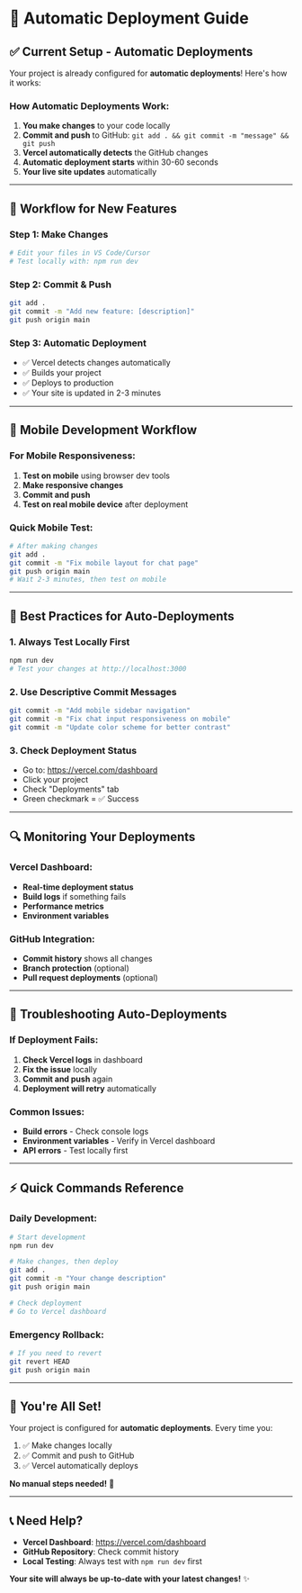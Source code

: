 # 🚀 Automatic Deployment Guide

## ✅ **Current Setup - Automatic Deployments**

Your project is already configured for **automatic deployments**! Here's how it works:

### **How Automatic Deployments Work:**

1. **You make changes** to your code locally
2. **Commit and push** to GitHub: `git add . && git commit -m "message" && git push`
3. **Vercel automatically detects** the GitHub changes
4. **Automatic deployment starts** within 30-60 seconds
5. **Your live site updates** automatically

---

## 🔧 **Workflow for New Features**

### **Step 1: Make Changes**
```bash
# Edit your files in VS Code/Cursor
# Test locally with: npm run dev
```

### **Step 2: Commit & Push**
```bash
git add .
git commit -m "Add new feature: [description]"
git push origin main
```

### **Step 3: Automatic Deployment**
- ✅ Vercel detects changes automatically
- ✅ Builds your project
- ✅ Deploys to production
- ✅ Your site is updated in 2-3 minutes

---

## 📱 **Mobile Development Workflow**

### **For Mobile Responsiveness:**
1. **Test on mobile** using browser dev tools
2. **Make responsive changes**
3. **Commit and push**
4. **Test on real mobile device** after deployment

### **Quick Mobile Test:**
```bash
# After making changes
git add .
git commit -m "Fix mobile layout for chat page"
git push origin main
# Wait 2-3 minutes, then test on mobile
```

---

## 🎯 **Best Practices for Auto-Deployments**

### **1. Always Test Locally First**
```bash
npm run dev
# Test your changes at http://localhost:3000
```

### **2. Use Descriptive Commit Messages**
```bash
git commit -m "Add mobile sidebar navigation"
git commit -m "Fix chat input responsiveness on mobile"
git commit -m "Update color scheme for better contrast"
```

### **3. Check Deployment Status**
- Go to: https://vercel.com/dashboard
- Click your project
- Check "Deployments" tab
- Green checkmark = ✅ Success

---

## 🔍 **Monitoring Your Deployments**

### **Vercel Dashboard:**
- **Real-time deployment status**
- **Build logs** if something fails
- **Performance metrics**
- **Environment variables**

### **GitHub Integration:**
- **Commit history** shows all changes
- **Branch protection** (optional)
- **Pull request deployments** (optional)

---

## 🚨 **Troubleshooting Auto-Deployments**

### **If Deployment Fails:**
1. **Check Vercel logs** in dashboard
2. **Fix the issue** locally
3. **Commit and push** again
4. **Deployment will retry** automatically

### **Common Issues:**
- **Build errors** - Check console logs
- **Environment variables** - Verify in Vercel dashboard
- **API errors** - Test locally first

---

## ⚡ **Quick Commands Reference**

### **Daily Development:**
```bash
# Start development
npm run dev

# Make changes, then deploy
git add .
git commit -m "Your change description"
git push origin main

# Check deployment
# Go to Vercel dashboard
```

### **Emergency Rollback:**
```bash
# If you need to revert
git revert HEAD
git push origin main
```

---

## 🎉 **You're All Set!**

Your project is configured for **automatic deployments**. Every time you:
1. ✅ Make changes locally
2. ✅ Commit and push to GitHub
3. ✅ Vercel automatically deploys

**No manual steps needed!** 🚀

---

## 📞 **Need Help?**

- **Vercel Dashboard**: https://vercel.com/dashboard
- **GitHub Repository**: Check commit history
- **Local Testing**: Always test with `npm run dev` first

**Your site will always be up-to-date with your latest changes!** ✨
